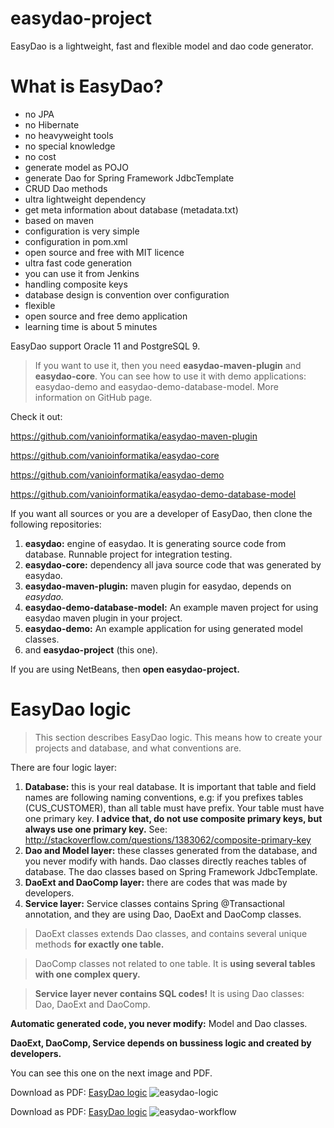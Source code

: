 easydao-project
===============

EasyDao is a lightweight, fast and flexible model and dao code generator.

# What is EasyDao? 

* no JPA
* no Hibernate
* no heavyweight tools
* no special knowledge
* no cost
* generate model as POJO
* generate Dao for Spring Framework JdbcTemplate
* CRUD Dao methods
* ultra lightweight dependency
* get meta information about database (metadata.txt)
* based on maven
* configuration is very simple
* configuration in pom.xml
* open source and free with MIT licence
* ultra fast code generation
* you can use it from Jenkins
* handling composite keys
* database design is convention over configuration
* flexible
* open source and free demo application
* learning time is about 5 minutes

EasyDao support Oracle 11 and PostgreSQL 9.

> If you want to use it, then you need **easydao-maven-plugin** and **easydao-core**. You can see how to use it with demo applications: easydao-demo and easydao-demo-database-model. More information on GitHub page.

Check it out:

https://github.com/vanioinformatika/easydao-maven-plugin

https://github.com/vanioinformatika/easydao-core

https://github.com/vanioinformatika/easydao-demo

https://github.com/vanioinformatika/easydao-demo-database-model

If you want all sources or you are a developer of EasyDao, then clone the following repositories:

1. **easydao:** engine of easydao. It is generating source code from database. Runnable project for integration testing.
1. **easydao-core:** dependency all java source code that was generated by easydao.
1. **easydao-maven-plugin:** maven plugin for easydao, depends on _easydao._
1. **easydao-demo-database-model:** An example maven project for using easydao maven plugin in your project.
1. **easydao-demo:** An example application for using generated model classes.
1. and **easydao-project** (this one).

If you are using NetBeans, then **open easydao-project.** 

# EasyDao logic

> This section describes EasyDao logic. This means how to create your projects and database, and what conventions are.

There are four logic layer:
1. **Database:** this is your real database. It is important that table and field names are following naming conventions, e.g: if you prefixes tables (CUS_CUSTOMER), than all table must have prefix. Your table must have one primary key. **I advice that, do not use composite primary keys, but always use one primary key.** See: http://stackoverflow.com/questions/1383062/composite-primary-key 
1. **Dao and Model layer:** these classes generated from the database, and you never modify with hands. Dao classes directly reaches tables of database. The dao classes based on Spring Framework JdbcTemplate.
1. **DaoExt and DaoComp layer:** there are codes that was made by developers.
1. **Service layer:** Service classes contains Spring @Transactional annotation, and they are using Dao, DaoExt and DaoComp classes.

> DaoExt classes extends Dao classes, and contains several unique methods **for exactly one table.**


> DaoComp classes not related to one table. It is **using several tables with one complex query.**


> **Service layer never contains SQL codes!** It is using Dao classes: Dao, DaoExt and DaoComp.

**Automatic generated code, you never modify:** Model and Dao classes.

**DaoExt, DaoComp, Service depends on bussiness logic and created by developers.** 

You can see this one on the next image and PDF. 

Download as PDF:
[EasyDao logic](../master/easydao-logic.pdf)
![easydao-logic](../master/easydao-logic.png "EasyDao Logic")

Download as PDF:
[EasyDao logic](../master/easydao-workflow.pdf)
![easydao-workflow](../master/easydao-workflow.png "EasyDao Workflow")



